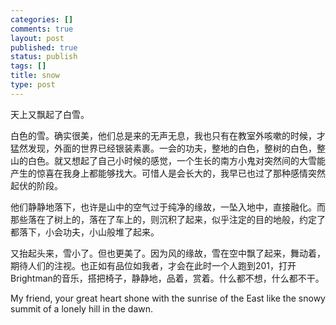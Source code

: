 ```yaml
--- 
categories: []
comments: true
layout: post
published: true
status: publish
tags: []
title: snow
type: post
---
```

<div id="msgcns!3725CC0EE38B1F6!191" class="bvMsg">天上又飘起了白雪。

白色的雪。确实很美，他们总是来的无声无息，我也只有在教室外咳嗽的时候，才猛然发现，外面的世界已经银装素裹。一会的功夫，整地的白色，整树的白色，整山的白色。就又想起了自己小时候的感觉，一个生长的南方小鬼对突然间的大雪能产生的惊喜在我身上都能够找大。可惜人是会长大的，我早已也过了那种感情突然起伏的阶段。

他们静静地落下，也许是山中的空气过于纯净的缘故，一坠入地中，直接融化。而那些落在了树上的，落在了车上的，则沉积了起来，似乎注定的目的地般，约定了都落下，小会功夫，小山般堆了起来。

又抬起头来，雪小了。但也更美了。因为风的缘故，雪在空中飘了起来，舞动着，期待人们的注视。也正如有品位如我者，才会在此时一个人跑到201，打开Brightman的音乐，搭把椅子，静静地，品着，赏着。什么都不想，什么都不干。


My friend, your great heart shone with the sunrise of the East like the snowy summit of a lonely hill in the dawn.</div>

